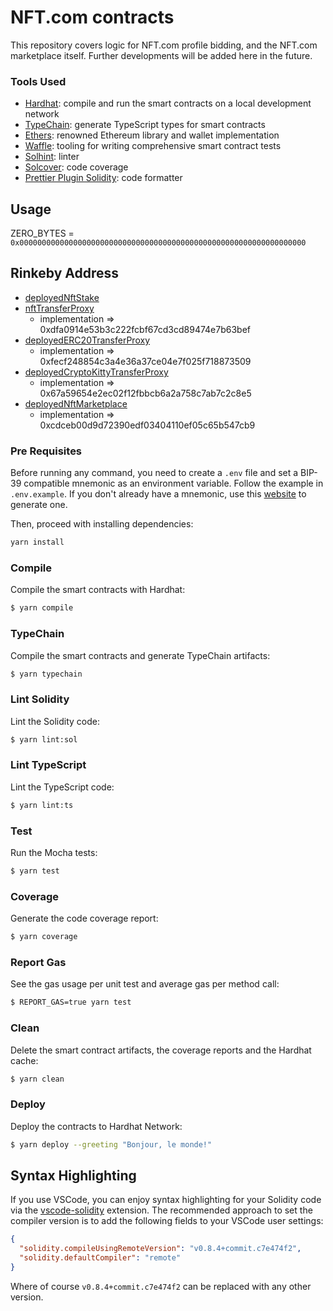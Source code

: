 # NFT.com contracts

This repository covers logic for NFT.com profile bidding, and the NFT.com marketplace itself. Further developments will be added here in the future.

### Tools Used

- [Hardhat](https://github.com/nomiclabs/hardhat): compile and run the smart contracts on a local development network
- [TypeChain](https://github.com/ethereum-ts/TypeChain): generate TypeScript types for smart contracts
- [Ethers](https://github.com/ethers-io/ethers.js/): renowned Ethereum library and wallet implementation
- [Waffle](https://github.com/EthWorks/Waffle): tooling for writing comprehensive smart contract tests
- [Solhint](https://github.com/protofire/solhint): linter
- [Solcover](https://github.com/sc-forks/solidity-coverage): code coverage
- [Prettier Plugin Solidity](https://github.com/prettier-solidity/prettier-plugin-solidity): code formatter

## Usage

ZERO_BYTES = `0x0000000000000000000000000000000000000000000000000000000000000000`

## Rinkeby Address

- [deployedNftStake](https://rinkeby.etherscan.io/address/0xAcde72B0959D0c7c56d133B30850FE227BE71845)
- [nftTransferProxy](https://rinkeby.etherscan.io/address/0x9170DF8C1B8220854970B4d878497b23DeCc8e03)
  - implementation => 0xdfa0914e53b3c222fcbf67cd3cd89474e7b63bef
- [deployedERC20TransferProxy](https://rinkeby.etherscan.io/address/0x95E064204B5663711f659d1CeF8e60F14Ba1197c)
  - implementation => 0xfecf248854c3a4e36a37ce04e7f025f718873509
- [deployedCryptoKittyTransferProxy](https://rinkeby.etherscan.io/address/0xbf5dAEC8DecD24e6e32B4123ce5aB708E2667316)
  - implementation => 0x67a59654e2ec02f12fbbcb6a2a758c7ab7c2c8e5
- [deployedNftMarketplace](https://rinkeby.etherscan.io/address/0x6F5E3F2283c21953CB8cdba0e077f30F7C4Bc681)
  - implementation => 0xcdceb00d9d72390edf03404110ef05c65b547cb9

### Pre Requisites

Before running any command, you need to create a `.env` file and set a BIP-39 compatible mnemonic as an environment
variable. Follow the example in `.env.example`. If you don't already have a mnemonic, use this [website](https://iancoleman.io/bip39/) to generate one.

Then, proceed with installing dependencies:

```sh
yarn install
```

### Compile

Compile the smart contracts with Hardhat:

```sh
$ yarn compile
```

### TypeChain

Compile the smart contracts and generate TypeChain artifacts:

```sh
$ yarn typechain
```

### Lint Solidity

Lint the Solidity code:

```sh
$ yarn lint:sol
```

### Lint TypeScript

Lint the TypeScript code:

```sh
$ yarn lint:ts
```

### Test

Run the Mocha tests:

```sh
$ yarn test
```

### Coverage

Generate the code coverage report:

```sh
$ yarn coverage
```

### Report Gas

See the gas usage per unit test and average gas per method call:

```sh
$ REPORT_GAS=true yarn test
```

### Clean

Delete the smart contract artifacts, the coverage reports and the Hardhat cache:

```sh
$ yarn clean
```

### Deploy

Deploy the contracts to Hardhat Network:

```sh
$ yarn deploy --greeting "Bonjour, le monde!"
```

## Syntax Highlighting

If you use VSCode, you can enjoy syntax highlighting for your Solidity code via the
[vscode-solidity](https://github.com/juanfranblanco/vscode-solidity) extension. The recommended approach to set the
compiler version is to add the following fields to your VSCode user settings:

```json
{
  "solidity.compileUsingRemoteVersion": "v0.8.4+commit.c7e474f2",
  "solidity.defaultCompiler": "remote"
}
```

Where of course `v0.8.4+commit.c7e474f2` can be replaced with any other version.

